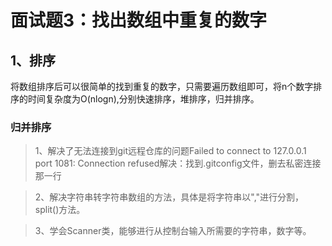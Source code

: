 # 面试题3：找出数组中重复的数字

## 1、排序
将数组排序后可以很简单的找到重复的数字，只需要遍历数组即可，将n个数字排序的时间复杂度为O(nlogn),分别快速排序，堆排序，归并排序。
### 归并排序
>1、解决了无法连接到git远程仓库的问题Failed to connect to 127.0.0.1 port 1081: Connection refused解决：找到.gitconfig文件，删去私密连接那一行

>2、解决字符串转字符串数组的方法，具体是将字符串以","进行分割，split()方法。

>3、学会Scanner类，能够进行从控制台输入所需要的字符串，数字等。
